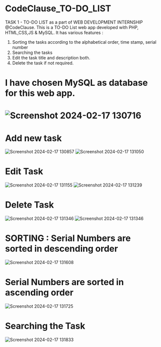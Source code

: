 # CodeClause_TO-DO_LIST
TASK 1 - TO-DO LIST as a part of
WEB DEVELOPMENT INTERNSHIP @CodeClause. 
This is a TO-DO List web app developed with PHP, HTML,CSS,JS & MySQL.
It has various features :
1. Sorting the tasks according to the alphabetical order, time stamp, serial number
2. Searching the tasks
3. Edit the task title and description both.
4. Delete the task if not required.

# I have chosen MySQL as database for this web app.
# ![Screenshot 2024-02-17 130716](https://github.com/Upasanay/CodeClause_TO-DO_LIST/assets/101192110/7e4866bd-ec8a-4f8b-8eb7-c237e4b259ae)
# Add new task
![Screenshot 2024-02-17 130857](https://github.com/Upasanay/CodeClause_TO-DO_LIST/assets/101192110/cfd91f68-b9c5-4612-801b-60531857d085)
![Screenshot 2024-02-17 131050](https://github.com/Upasanay/CodeClause_TO-DO_LIST/assets/101192110/66096504-f45c-450a-bd0c-07c251fa1740)

# Edit Task 
![Screenshot 2024-02-17 131155](https://github.com/Upasanay/CodeClause_TO-DO_LIST/assets/101192110/d62c279f-8c7c-4b7c-a286-3c68271374c8)
![Screenshot 2024-02-17 131239](https://github.com/Upasanay/CodeClause_TO-DO_LIST/assets/101192110/7168cb78-ac55-4a97-9040-147b49a5e925)

# Delete Task
![Screenshot 2024-02-17 131346](https://github.com/Upasanay/CodeClause_TO-DO_LIST/assets/101192110/3be1786b-ec49-4172-a4b7-58c567ecefc3)
![Screenshot 2024-02-17 131346](https://github.com/Upasanay/CodeClause_TO-DO_LIST/assets/101192110/52ecce3d-b89e-4f65-9db7-241f05469c25)

# SORTING : Serial Numbers are sorted in descending order
![Screenshot 2024-02-17 131608](https://github.com/Upasanay/CodeClause_TO-DO_LIST/assets/101192110/65944239-77ab-46b8-8857-1a6fc99996e2)

# Serial Numbers are sorted in ascending order
![Screenshot 2024-02-17 131725](https://github.com/Upasanay/CodeClause_TO-DO_LIST/assets/101192110/ceb76a87-5f5e-414a-a4dc-7f8d52c7d02e)

# Searching the Task
![Screenshot 2024-02-17 131833](https://github.com/Upasanay/CodeClause_TO-DO_LIST/assets/101192110/08028ff5-9bf7-4d22-aac2-904206529869)











